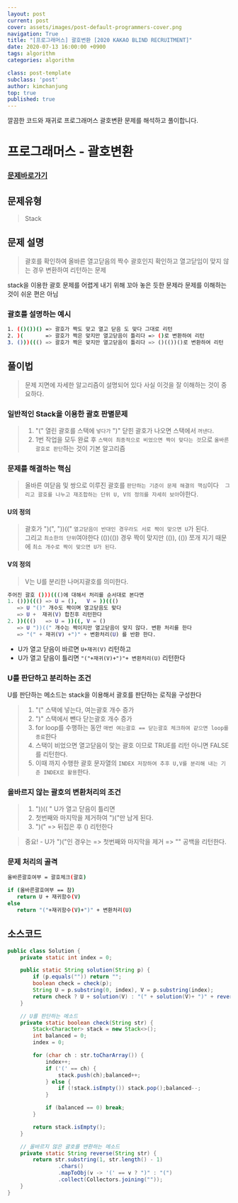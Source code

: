 ```yaml
---
layout: post
current: post
cover: assets/images/post-default-programmers-cover.png
navigation: True
title: "[프로그래머스] 괄호변환 [2020 KAKAO BLIND RECRUITMENT]"
date: 2020-07-13 16:00:00 +0900
tags: algorithm
categories: algorithm

class: post-template
subclass: 'post'
author: kimchanjung
top: true
published: true
---
```


깔끔한 코드와 재귀로 프로그래머스 괄호변환 문제를 해석하고 풀이합니다.

# 프로그래머스 - 괄호변환
### [문제바로가기](https://programmers.co.kr/learn/courses/30/lessons/43162)

## 문제유형 
> Stack

## 문제 설명
> 괄호를 확인하여 올바른 열고닫음의 짝수 괄호인지 확인하고 열고닫임이 맞지 않는 경우 변환하여 리턴하는 문제   

stack을 이용한 괄호 문제를 어렵게 내기 위해 꼬아 놓은 듯한 문제라 문제를 이해하는 것이 쉬운 편은 아님

### 괄호를 설명하는 예시
```bash
1. (()())() => 괄호가 짝도 맞고 열고 닫음 도 맞다 그대로 리턴
2. )(       => 괄호가 짝은 맞지만 열고닫음이 틀리다 => ()로 변환하여 리턴
3. ()))((() => 괄호가 짝은 맞지만 열고닫음이 틀리다 => ()(())()로 변환하여 리턴
```

## 풀이법
> 문제 지면에 자세한 알고리즘이 설명되어 있다 사실 이것을 잘 이해하는 것이 중요하다.

### 일반적인 Stack을 이용한 괄호 판별문제 
> 1. "(" 열린 괄호를 스택에 `넣다가` ")" 닫힌 괄호가 나오면 스택에서 `꺼낸다`.
> 2. 1번 작업을 모두 완료 후 `스택이 최종적으로 비었으면 짝이 맞다는 것`으로 `올바른 괄호로 판단`하는 것이 기본 알고리즘

### 문제를 해결하는 핵심
> 올바른 여닫음 및 쌍으로 이루진 괄호를 `판단하는 기준이 문제 해결의 핵심`이다` 
> 그리고 괄호를 나누고 재조합하는 단위 U, V의 정의를 자세히 보아`야한다.

#### U의 정의
> 괄호가 ")(",  "))((" `열고닫음이 반대인 경우라도 서로 짝이 맞으면 U`가 된다.  
> 그리고 `최소한의 단위`여야한다 (())(()) 경우 짝이 맞지만 (()), (()) 쪼개 지기 때문에 `최소 개수로 짝이 맞으면 U가 된다`.

#### V의 정의
> V는 U를 분리한 나머지괄호를 의미한다.  

```bash
주어진 괄호 ()))((()에 대해서 처리를 순서대로 본다면 
1. ()))((() => U = (),   V = ))((() 
   => U "()" 개수도 짝이며 열고닫음도 맞다 
   => U +  재귀(V) 합친후 리턴한다
2. ))((()   => U = ))((, V = ()
   => U "))((" 개수는 짝이지만 열고닫음이 맞지 않다. 변환 처리를 한다
   => "(" + 재귀(V) +")" + 변환처리(U) 를 반환 한다.
```
- U가 열고 닫음이 바르면 `U+재귀(V)` 리턴하고
- U가 열고 닫음이 틀리면 `"("+재귀(V)+")"+ 변환처리(U)` 리턴한다

### U를 판단하고 분리하는 조건
U를 판단하는 메소드는 stack을 이용해서 괄호를 판단하는 로직을 구성한다  
> 1. "(" 스택에 넣는다, 여는괄호 개수 증가
> 2. ")" 스택에서 뺀다  닫는괄호 개수 증가
> 3. for loop를 수행하는 동안 `매번 여는괄호 == 닫는괄호 체크하여 같으면 loop를 종료`한다
> 4. 스택이 비었으면 열고닫음이 맞는 괄호 이므로 TRUE를 리턴 아니면 FALSE를 리턴한다.
> 5. 이때 까지 수행한 괄호 문자열의 `INDEX 저장하여 추후 U,V를 분리해 내는 기준 INDEX로 활용`한다.

### 올바르지 않는 괄호의 변환처리의 조건
> 1. "))(( " U가 열고 닫음이 틀리면 
> 2. 첫번째와 마지막을 제거하여  ")("만 남게 된다.
> 3. ")(" => 뒤집은 후 () 리턴한다

> 중요! - U가 ")("인 경우는 => 첫번째와 마지막을 제거 => "" 공백을 리턴한다.

### 문제 처리의 골격
```bash
올바른괄호여부 = 괄호체크(괄호)  
 
if (올바른괄호여부 == 참)
   return U + 재귀함수(V)
else
   return "("+재귀함수(V)+")" + 변환처리(U)
``` 

## 소스코드
```java
public class Solution {
    private static int index = 0;

    public static String solution(String p) {
        if (p.equals("")) return "";
        boolean check = check(p);
        String U = p.substring(0, index), V = p.substring(index);
        return check ? U + solution(V) : "(" + solution(V)+ ")" + reverse(U);
    }

    // U를 판단하는 메소드
    private static boolean check(String str) {
        Stack<Character> stack = new Stack<>();
        int balanced = 0;
        index = 0;

        for (char ch : str.toCharArray()) {
            index++;
            if ('(' == ch) {
                stack.push(ch);balanced++;
            } else {
                if (!stack.isEmpty()) stack.pop();balanced--;
            }

            if (balanced == 0) break;
        }

        return stack.isEmpty();
    }

    // 올바르지 않은 괄호를 변환하는 메소드
    private static String reverse(String str) {
        return str.substring(1, str.length() - 1)
                .chars()
                .mapToObj(v -> '(' == v ? ")" : "(")
                .collect(Collectors.joining(""));
    }
}
```



 
